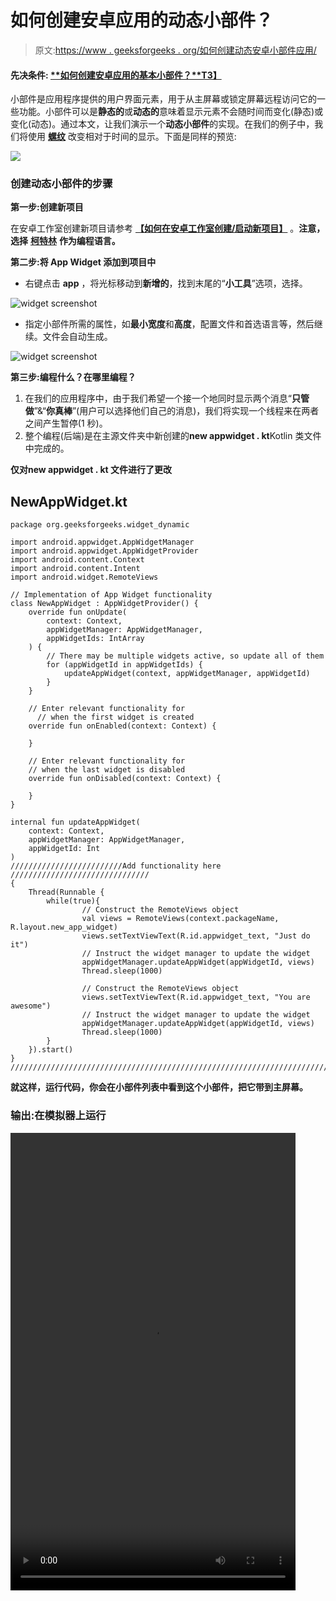 # 如何创建安卓应用的动态小部件？

> 原文:[https://www . geeksforgeeks . org/如何创建动态安卓小部件应用/](https://www.geeksforgeeks.org/how-to-create-a-dynamic-widget-of-an-android-app/)

#### 先决条件: [**如何创建安卓应用的基本小部件？**T3】](https://www.geeksforgeeks.org/how-to-create-a-basic-widget-of-an-android-app/)

小部件是应用程序提供的用户界面元素，用于从主屏幕或锁定屏幕远程访问它的一些功能。小部件可以是**静态的**或**动态的**意味着显示元素不会随时间而变化(静态)或变化(动态)。通过本文，让我们演示一个**动态小部件**的实现。在我们的例子中，我们将使用 [**螺纹**](https://www.geeksforgeeks.org/running-user-interface-thread-in-android-using-kotlin/) 改变相对于时间的显示。下面是同样的预览:

![](img/696a209baae9b9d049282ba336e3027f.png)

### 创建动态小部件的步骤

**第一步:创建新项目**

在安卓工作室创建新项目请参考 [**【如何在安卓工作室创建/启动新项目】**](https://www.geeksforgeeks.org/android-how-to-create-start-a-new-project-in-android-studio/) 。**注意，选择** [**柯特林**](https://www.geeksforgeeks.org/introduction-to-kotlin/) **作为编程语言。**

**第二步:将 App Widget 添加到项目中**

*   右键点击 **app** ，将光标移动到**新增的**，找到末尾的“**小工具**”选项，选择。

![widget screenshot](img/bc2188a7d3c9d430f47854e1040e5153.png)

*   指定小部件所需的属性，如**最小宽度**和**高度**，配置文件和首选语言等，然后继续。文件会自动生成。

![widget screenshot](img/cb4ffe752ee9dd60d823b0881ab10f73.png)

**第三步:编程什么？在哪里编程？**

1.  在我们的应用程序中，由于我们希望一个接一个地同时显示两个消息“**只管做**”&“**你真棒**”(用户可以选择他们自己的消息)，我们将实现一个线程来在两者之间产生暂停(1 秒)。
2.  整个编程(后端)是在主源文件夹中新创建的**new appwidget . kt**Kotlin 类文件中完成的。

**仅对******new appwidget . kt 文件**进行了更改**

## **NewAppWidget.kt**

```
package org.geeksforgeeks.widget_dynamic

import android.appwidget.AppWidgetManager
import android.appwidget.AppWidgetProvider
import android.content.Context
import android.content.Intent
import android.widget.RemoteViews

// Implementation of App Widget functionality
class NewAppWidget : AppWidgetProvider() {
    override fun onUpdate(
        context: Context,
        appWidgetManager: AppWidgetManager,
        appWidgetIds: IntArray
    ) {
        // There may be multiple widgets active, so update all of them
        for (appWidgetId in appWidgetIds) {
            updateAppWidget(context, appWidgetManager, appWidgetId)
        }
    }

    // Enter relevant functionality for 
      // when the first widget is created
    override fun onEnabled(context: Context) {

    }

    // Enter relevant functionality for
    // when the last widget is disabled
    override fun onDisabled(context: Context) {

    }
}

internal fun updateAppWidget(
    context: Context,
    appWidgetManager: AppWidgetManager,
    appWidgetId: Int
) 
/////////////////////////Add functionality here ///////////////////////////////
{
    Thread(Runnable {
        while(true){
                // Construct the RemoteViews object
                val views = RemoteViews(context.packageName, R.layout.new_app_widget)
                views.setTextViewText(R.id.appwidget_text, "Just do it")
                // Instruct the widget manager to update the widget
                appWidgetManager.updateAppWidget(appWidgetId, views)
                Thread.sleep(1000)

                // Construct the RemoteViews object
                views.setTextViewText(R.id.appwidget_text, "You are awesome")
                // Instruct the widget manager to update the widget
                appWidgetManager.updateAppWidget(appWidgetId, views)
                Thread.sleep(1000)
        }
    }).start()
}
////////////////////////////////////////////////////////////////////////////////////
```

**就这样，运行代码，你会在小部件列表中看到这个小部件，把它带到主屏幕。**

### **输出:在模拟器上运行**

**<video class="wp-video-shortcode" id="video-481792-1" width="456" height="732" preload="metadata" controls=""><source type="video/mp4" src="https://media.geeksforgeeks.org/wp-content/cdn-uploads/20200907222136/Screen-Recording-2020-08-30-at-20.22.59.mp4?_=1">[https://media.geeksforgeeks.org/wp-content/cdn-uploads/20200907222136/Screen-Recording-2020-08-30-at-20.22.59.mp4](https://media.geeksforgeeks.org/wp-content/cdn-uploads/20200907222136/Screen-Recording-2020-08-30-at-20.22.59.mp4)</video>**